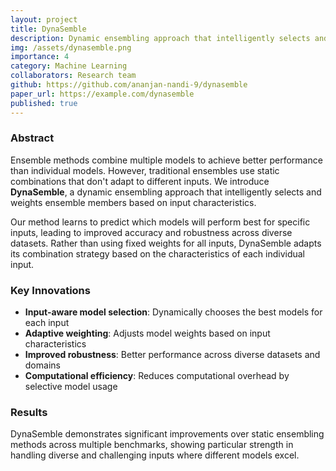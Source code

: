 ```yaml
---
layout: project
title: DynaSemble
description: Dynamic ensembling approach that intelligently selects and weights models based on input characteristics
img: /assets/dynasemble.png
importance: 4
category: Machine Learning
collaborators: Research team
github: https://github.com/ananjan-nandi-9/dynasemble
paper_url: https://example.com/dynasemble
published: true
---
```


### Abstract

Ensemble methods combine multiple models to achieve better performance than individual models. However, traditional ensembles use static combinations that don't adapt to different inputs. We introduce **DynaSemble**, a dynamic ensembling approach that intelligently selects and weights ensemble members based on input characteristics.

Our method learns to predict which models will perform best for specific inputs, leading to improved accuracy and robustness across diverse datasets. Rather than using fixed weights for all inputs, DynaSemble adapts its combination strategy based on the characteristics of each individual input.

### Key Innovations

- **Input-aware model selection**: Dynamically chooses the best models for each input
- **Adaptive weighting**: Adjusts model weights based on input characteristics
- **Improved robustness**: Better performance across diverse datasets and domains
- **Computational efficiency**: Reduces computational overhead by selective model usage

### Results

DynaSemble demonstrates significant improvements over static ensembling methods across multiple benchmarks, showing particular strength in handling diverse and challenging inputs where different models excel.
